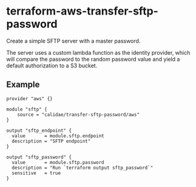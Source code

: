 # terraform-aws-transfer-sftp-password
Create a simple SFTP server with a master password.

The server uses a custom lambda function as the identity
provider, which will compare the password to the random password
value and yield a default authorization to a S3 bucket.

## Example

```
provider "aws" {}

module "sftp" {
    source = "calidae/transfer-sftp-password/aws"
}

output "sftp_endpoint" {
  value       = module.sftp.endpoint
  description = "SFTP endpoint"
}

output "sftp_password" {
  value       = module.sftp.password
  description = "Run `terraform output sftp_password`"
  sensitive   = true
}
```
